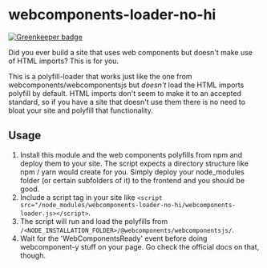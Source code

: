 # webcomponents-loader-no-hi

[![Greenkeeper badge](https://badges.greenkeeper.io/NeoLegends/webcomponents-loader-no-hi.svg)](https://greenkeeper.io/)

Did you ever build a site that uses web components but doesn't make use of HTML imports? This is for you.

This is a polyfill-loader that works just like the one from webcomponents/webcomponentsjs but _doesn't_ load the HTML imports polyfill by default. HTML imports don't seem to make it to an accepted standard, so if you have a site that doesn't use them there is no need to bloat your site and polyfill that functionality.

## Usage

1. Install this module and the web components polyfills from npm and deploy them to your site. The script expects a directory structure like npm / yarn would create for you. Simply deploy your node_modules folder (or certain subfolders of it) to the frontend and you should be good.
2. Include a script tag in your site like `<script src="/node_modules/webcomponents-loader-no-hi/webcomponents-loader.js></script>`.
3. The script will run and load the polyfills from `/<NODE_INSTALLATION_FOLDER>/@webcomponents/webcomponentsjs/`.
4. Wait for the 'WebComponentsReady' event before doing webcomponent-y stuff on your page. Go check the official docs on that, though.
